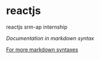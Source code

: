 # reactjs
reactjs srm-ap internship

*Documentation in markdown syntax*

[For more markdown syntaxes](https://guides.github.com/features/mastering-markdown/)
